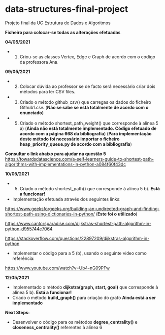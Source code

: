 # data-structures-final-project
Projeto final da UC Estrutura de Dados e Algoritmos

**Ficheiro para colocar-se todas as alterações efetuadas**

**04/05/2021**

* 1. Criou-se as classes Vertex, Edge e Graph de acordo com o código da professora Ana.

**09/05/2021**

* 2. Colocar dúvida ao professor se de facto será necessário criar dois métodos para ler CSV files.

* 3. Criado o método github_csv() que carregas os dados do ficheiro Github1.csv. (**Não se sabe se está totalmente de acordo com o enunciado**)

* 5. Criado o método shortest_path_weight() que corresponde à alínea 5 a) (**Ainda não está totalmente implementado. Código efetuado de acordo com a página 668 da bibliografia**) (**Para implementação deste método foi necessário importar o ficheiro heap_priority_queue.py de acordo com a bibliografia**)

**Consultar o link abaixo para ajudar na questão 5**
https://towardsdatascience.com/a-self-learners-guide-to-shortest-path-algorithms-with-implementations-in-python-a084f60f43dc

**10/05/2021**

* 5. Criado o método shortest_path() que corresponde à alínea 5 b). **Está a funcionar!**
* Implementação efetuada através dos seguintes links:

https://www.geeksforgeeks.org/building-an-undirected-graph-and-finding-shortest-path-using-dictionaries-in-python/ (**Este foi o utilizado**)

https://www.cantorsparadise.com/dijkstras-shortest-path-algorithm-in-python-d955744c7064

https://stackoverflow.com/questions/22897209/dijkstras-algorithm-in-python

* Implementar o código para a 5 (b), usando o seguinte vídeo como referência:

https://www.youtube.com/watch?v=Ub4-nG09PFw

**12/05/2021**

* Implementado o método **dijkstra(graph, start, goal)** que corresponde à alínea 5 b). **Está a funcionar!**
* Criado o método **build_graph()** para criação do grafo **Ainda está a ser implementado**

**Next Steps:**

* Desenvolver o código para os métodos **degree_centrality()** e **closeness_centrality()** referentes à alínea 6

